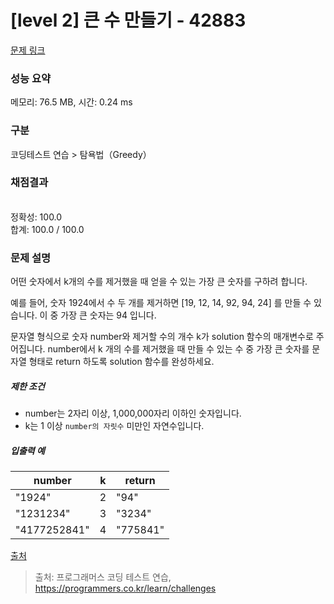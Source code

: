 # [level 2] 큰 수 만들기 - 42883 

[문제 링크](https://school.programmers.co.kr/learn/courses/30/lessons/42883#) 

### 성능 요약

메모리: 76.5 MB, 시간: 0.24 ms

### 구분

코딩테스트 연습 > 탐욕법（Greedy）

### 채점결과

<br/>정확성: 100.0<br/>합계: 100.0 / 100.0

### 문제 설명

<p>어떤 숫자에서 k개의 수를 제거했을 때 얻을 수 있는 가장 큰 숫자를 구하려 합니다.</p>

<p>예를 들어, 숫자 1924에서 수 두 개를 제거하면 [19, 12, 14, 92, 94, 24] 를 만들 수 있습니다. 이 중 가장 큰 숫자는 94 입니다.</p>

<p>문자열 형식으로 숫자 number와 제거할 수의 개수 k가 solution 함수의 매개변수로 주어집니다. number에서 k 개의 수를 제거했을 때 만들 수 있는 수 중 가장 큰 숫자를 문자열 형태로 return 하도록 solution 함수를 완성하세요.</p>

<h5>제한 조건</h5>

<ul>
<li>number는 2자리 이상, 1,000,000자리 이하인 숫자입니다.</li>
<li>k는 1 이상 <code>number의 자릿수</code> 미만인 자연수입니다.</li>
</ul>

<h5>입출력 예</h5>
<table class="table">
        <thead><tr>
<th>number</th>
<th>k</th>
<th>return</th>
</tr>
</thead>
        <tbody><tr>
<td>"1924"</td>
<td>2</td>
<td>"94"</td>
</tr>
<tr>
<td>"1231234"</td>
<td>3</td>
<td>"3234"</td>
</tr>
<tr>
<td>"4177252841"</td>
<td>4</td>
<td>"775841"</td>
</tr>
</tbody>
      </table>
<p><a href="http://hsin.hr/coci/archive/2011_2012/contest4_tasks.pdf" target="_blank" rel="noopener">출처</a></p>


> 출처: 프로그래머스 코딩 테스트 연습, https://programmers.co.kr/learn/challenges